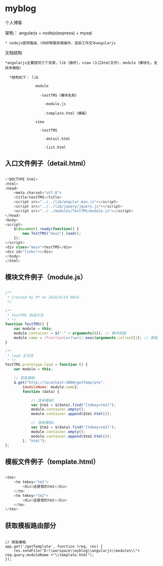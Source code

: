 # myblog
个人博客

架构： angularjs + nodejs(express) + mysql

    * nodejs提供路由、CRUD等服务端操作，渲染工作交与angularjs

文档结构

    *angularjs主要提供三个目录，lib（插件），view（入口html文件），module（模块化，支持多模板）
    
      *结构如下： lib
              
                  module
                    
                    -testTMS（模块名称）
                    
                      -module.js
                      
                      -template.html（模板）
                  
                  view
                  
                    -testTMS
                      
                      -detail.html
                      
                      -list.html
                      
## 入口文件例子（detail.html）
    
``` javascript

<!DOCTYPE html>
<html>
<head>
    <meta charset="utf-8">
    <title>testTMS</title>
    <script src="../../lib/angular.min.js"></script>
    <script src="../../lib/jquery/jquery.js"></script>
    <script src="../../modules/TestTMS/module.js"></script>
</head>
<body>
<script>
    $(document).ready(function() {
        new TestTMS("main").load();
    });
</script>
<div class="main">testTMS</div>
<div id="links"></div>
</body>
</html>

```

## 模块文件例子（module.js）

``` javascript

/**
 * Created by PY on 2016/6/14 0014.
 */

/**
 * TestTMS 构造方法
 * */
function TestTMS() {
    var module = this;
    module.container = $("." + arguments[0]); // 模块容器
    module.name = /function\s+(\w+)/.exec(arguments.callee)[1]; // 模板名称
}

/**
 * load 主方法
 * */
TestTMS.prototype.load = function () {
    var module = this;

    // 获取模板
    $.get("http://localhost:3000/getTemplate",
        {moduleName: module.name},
        function (data) {

            // 渲染模板1
            var $tm1 = $(data).find("[tmkey=tm1]");
            module.container.empty();
            module.container.append($tm1.html());

            // 渲染模板2
            var $tm2 = $(data).find("[tmkey=tm2]");
            module.container.empty();
            module.container.append($tm2.html());
        }, "html");
};

```

## 模板文件例子（template.html）

```javascript

<tms>
    <tm tmkey="tm1">
        <div>这是我的tm1</div>
    </tm>
    <tm tmkey="tm2">
        <div>这是我的tm2</div>
    </tm>
</tms>


```

## 获取模板路由部分

```javascirpt

// 获取模板
app.get('/getTemplate', function (req, res) {
    res.sendFile("D:\\worspace\\myblog\\angularjs\\modules\\"+ req.query.moduleName +"\\template.html");
});

```
